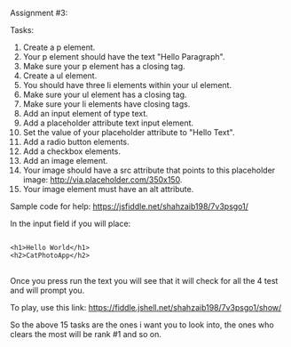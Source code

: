 Assignment #3:

Tasks:
1. Create a p element.
2. Your p element should have the text "Hello Paragraph".
3. Make sure your p element has a closing tag.
4. Create a ul element.
5. You should have three li elements within your ul element.
6. Make sure your ul element has a closing tag.
7. Make sure your li elements have closing tags.
8. Add an input element of type text.
9. Add a placeholder attribute text input element.
10. Set the value of your placeholder attribute to "Hello Text".
11. Add a radio button elements.
12. Add a checkbox elements.
13. Add an image element.
14. Your image should have a src attribute that points to this placeholder image: http://via.placeholder.com/350x150.
15. Your image element must have an alt attribute.

Sample code for help:
https://jsfiddle.net/shahzaib198/7v3psgo1/

In the input field if you will place:
<pre>
<code>
&#x3C;h1&#x3E;Hello World&#x3C;/h1&#x3E;
&#x3C;h2&#x3E;CatPhotoApp&#x3C;/h2&#x3E;
</code>
</pre>
Once you press run the text you will see that it will check for all the 4 test and will prompt you.

To play, use this link:
https://fiddle.jshell.net/shahzaib198/7v3psgo1/show/

So the above 15 tasks are the ones i want you to look into, the ones who clears the most will be rank #1 and so on.
